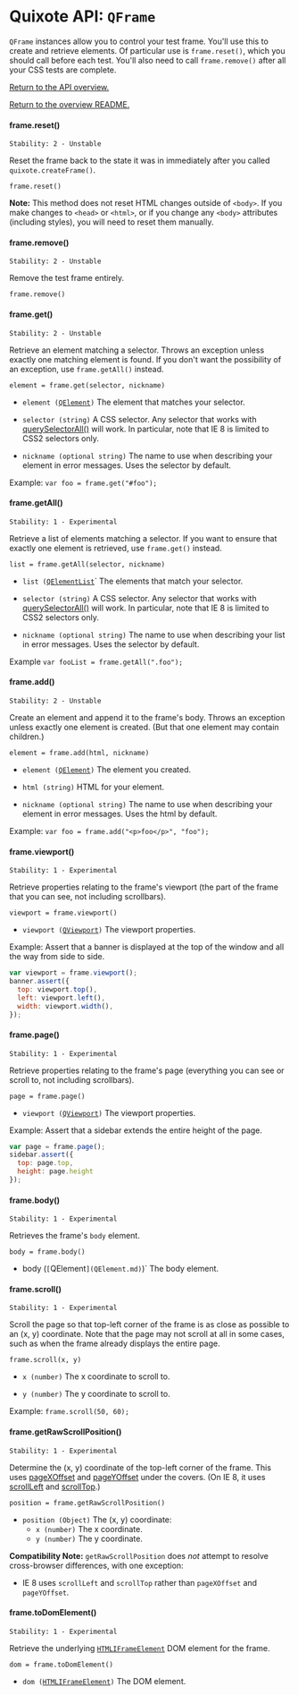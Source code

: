 # Quixote API: `QFrame`

`QFrame` instances allow you to control your test frame. You'll use this to create and retrieve elements. Of particular use is `frame.reset()`, which you should call before each test. You'll also need to call `frame.remove()` after all your CSS tests are complete.

[Return to the API overview.](api.md)

[Return to the overview README.](../README.md)


#### frame.reset()

```
Stability: 2 - Unstable
```

Reset the frame back to the state it was in immediately after you called `quixote.createFrame()`.

`frame.reset()`

**Note:** This method does not reset HTML changes outside of `<body>`. If you make changes to `<head>` or `<html>`, or if you change any `<body>` attributes (including styles), you will need to reset them manually.


#### frame.remove()

```
Stability: 2 - Unstable
```

Remove the test frame entirely.

`frame.remove()`


#### frame.get()

```
Stability: 2 - Unstable
```

Retrieve an element matching a selector. Throws an exception unless exactly one matching element is found. If you don't want the possibility of an exception, use `frame.getAll()` instead.

`element = frame.get(selector, nickname)`

* `element (`[`QElement`](QElement.md)`)` The element that matches your selector.

* `selector (string)` A CSS selector. Any selector that works with [querySelectorAll()](https://developer.mozilla.org/en-US/docs/Web/API/Document.querySelectorAll) will work. In particular, note that IE 8 is limited to CSS2 selectors only.

* `nickname (optional string)` The name to use when describing your element in error messages. Uses the selector by default.

Example: `var foo = frame.get("#foo");`


#### frame.getAll()

```
Stability: 1 - Experimental
```

Retrieve a list of elements matching a selector. If you want to ensure that exactly one element is retrieved, use `frame.get()` instead.

`list = frame.getAll(selector, nickname)`

* `list (`[`QElementList`](QElementList.md`)` The elements that match your selector.

* `selector (string)` A CSS selector. Any selector that works with [querySelectorAll()](https://developer.mozilla.org/en-US/docs/Web/API/Document.querySelectorAll) will work. In particular, note that IE 8 is limited to CSS2 selectors only.

* `nickname (optional string)` The name to use when describing your list in error messages. Uses the selector by default.

Example `var fooList = frame.getAll(".foo");`


#### frame.add()

```
Stability: 2 - Unstable
```

Create an element and append it to the frame's body. Throws an exception unless exactly one element is created. (But that one element may contain children.)

`element = frame.add(html, nickname)`

* `element (`[`QElement`](QElement.md)`)` The element you created.

* `html (string)` HTML for your element.

* `nickname (optional string)` The name to use when describing your element in error messages. Uses the html by default.

Example: `var foo = frame.add("<p>foo</p>", "foo");`


#### frame.viewport()

```
Stability: 1 - Experimental
```

Retrieve properties relating to the frame's viewport (the part of the frame that you can see, not including scrollbars).

`viewport = frame.viewport()`

* `viewport (`[`QViewport`](QViewport.md)`)` The viewport properties.

Example: Assert that a banner is displayed at the top of the window and all the way from side to side.

```javascript
var viewport = frame.viewport();
banner.assert({
  top: viewport.top(),
  left: viewport.left(),
  width: viewport.width(),
});
```


#### frame.page()

```
Stability: 1 - Experimental
```

Retrieve properties relating to the frame's page (everything you can see or scroll to, not including scrollbars).

`page = frame.page()`

* `viewport (`[`QViewport`](QViewport.md)`)` The viewport properties.

Example: Assert that a sidebar extends the entire height of the page.

```javascript
var page = frame.page();
sidebar.assert({
  top: page.top,
  height: page.height
});
```


#### frame.body()

```
Stability: 1 - Experimental
```

Retrieves the frame's `body` element.

`body = frame.body()`

* body (`[`QElement`](QElement.md)`)` The body element.


#### frame.scroll()

```
Stability: 1 - Experimental
```

Scroll the page so that top-left corner of the frame is as close as possible to an (x, y) coordinate. Note that the page may not scroll at all in some cases, such as when the frame already displays the entire page.

`frame.scroll(x, y)`

* `x (number)` The x coordinate to scroll to.

* `y (number)` The y coordinate to scroll to.

Example: `frame.scroll(50, 60);`


#### frame.getRawScrollPosition()

```
Stability: 1 - Experimental
```

Determine the (x, y) coordinate of the top-left corner of the frame. This uses [pageXOffset](https://developer.mozilla.org/en-US/docs/Web/API/Window.scrollX) and [pageYOffset](https://developer.mozilla.org/en-US/docs/Web/API/Window.scrollY) under the covers. (On IE 8, it uses [scrollLeft](http://msdn.microsoft.com/en-us/library/ie/ms534617%28v=vs.85%29.aspx) and [scrollTop](http://msdn.microsoft.com/en-us/library/ie/ms534618%28v=vs.85%29.aspx).)

`position = frame.getRawScrollPosition()`

* `position (Object)` The (x, y) coordinate:
  * `x (number)` The x coordinate.
  * `y (number)` The y coordinate.

**Compatibility Note:** `getRawScrollPosition` does *not* attempt to resolve cross-browser differences, with one exception:

* IE 8 uses `scrollLeft` and `scrollTop` rather than `pageXOffset` and `pageYOffset`.


#### frame.toDomElement()

```
Stability: 1 - Experimental
```

Retrieve the underlying [`HTMLIFrameElement`](https://developer.mozilla.org/en-US/docs/Web/API/HTMLIFrameElement) DOM element for the frame.
 
`dom = frame.toDomElement()`

* `dom (`[`HTMLIFrameElement`](https://developer.mozilla.org/en-US/docs/Web/API/HTMLIFrameElement)`)` The DOM element.
